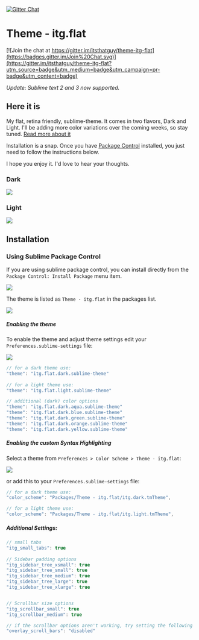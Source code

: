 [![Gitter Chat](https://badges.gitter.im/itsthatguy/theme-itg-flat.png)](https://gitter.im/itsthatguy/theme-itg-flat)

# Theme - itg.flat

[![Join the chat at https://gitter.im/itsthatguy/theme-itg-flat](https://badges.gitter.im/Join%20Chat.svg)](https://gitter.im/itsthatguy/theme-itg-flat?utm_source=badge&utm_medium=badge&utm_campaign=pr-badge&utm_content=badge)

*Update: Sublime text 2 and 3 now supported.*

## Here it is

My flat, retina friendly, sublime-theme.  It comes in two flavors, Dark and Light. I'll be adding more color variations over the coming weeks, so stay tuned. [Read more about it](http://itsthatguy.com/post/70191573560/sublime-text-theme-itg-flat)

Installation is a snap. Once you have [Package Control](https://sublime.wbond.net/installation) installed, you just need to follow the instructions below.

I hope you enjoy it. I'd love to hear your thoughts.

### Dark

![](https://www.evernote.com/shard/s117/sh/e6e55372-e4f3-46c7-b4d4-3854ddb87cb2/920289d4ced10498fea9dde651c9abc9/deep/0/Pasted-Image-12-15-13,-12-51-AM.jpg)


### Light
![](https://www.evernote.com/shard/s117/sh/000c469f-6d71-44bd-a549-ed4af40a9768/6b52e4c849b328e56703d2fd2d1fa2a6/deep/0/Pasted-Image-12-15-13,-12-52-AM.jpg)


## Installation

### Using Sublime Package Control

If you are using sublime package control, you can install directly from the `Package Control: Install Package` menu item.

![](https://www.evernote.com/shard/s117/sh/f2e2df96-720b-497d-b15c-102c373a8ba1/0578f155cd7646f7fe526fb1ae92b78b/deep/0/Pasted-Image-12-15-13,-12-05-PM.jpg)


The theme is listed as `Theme - itg.flat` in the packages list.

![](https://www.evernote.com/shard/s117/sh/ea3a7441-ccda-4e39-bf04-fdc042264664/182e047a3c9e135b8a587f254396adda/deep/0/Pasted-Image-12-15-13,-12-07-PM.jpg)

##### Enabling the theme

To enable the theme and adjust theme settings edit your `Preferences.sublime-settings` file:

![](https://www.evernote.com/shard/s117/sh/779f46cf-9659-4821-a183-68e82cda7fc8/0919749d14c83296a1cc82051588c09f/deep/0/Pasted-Image-12-15-13,-12-04-PM.jpg)

```javascript
// for a dark theme use:
"theme": "itg.flat.dark.sublime-theme"
 
// for a light theme use:
"theme": "itg.flat.light.sublime-theme"

// additional (dark) color options
"theme": "itg.flat.dark.aqua.sublime-theme"
"theme": "itg.flat.dark.blue.sublime-theme"
"theme": "itg.flat.dark.green.sublime-theme"
"theme": "itg.flat.dark.orange.sublime-theme"
"theme": "itg.flat.dark.yellow.sublime-theme"
```


##### Enabling the custom Syntax Highlighting

Select a theme from `Preferences > Color Scheme > Theme - itg.flat`:

![](http://i.imgur.com/dBGzR0u.png)

or add this to your `Preferences.sublime-settings` file:

```javascript
// for a dark theme use:
"color_scheme": "Packages/Theme - itg.flat/itg.dark.tmTheme",

// for a light theme use:
"color_scheme": "Packages/Theme - itg.flat/itg.light.tmTheme",
```


##### Additional Settings:

```javascript
// small tabs
"itg_small_tabs": true
 
// Sidebar padding options
"itg_sidebar_tree_xsmall": true
"itg_sidebar_tree_small": true
"itg_sidebar_tree_medium": true
"itg_sidebar_tree_large": true
"itg_sidebar_tree_xlarge": true


// Scrollbar size options
"itg_scrollbar_small": true
"itg_scrollbar_medium": true

// if the scrollbar options aren't working, try setting the following
"overlay_scroll_bars": "disabled"
```


